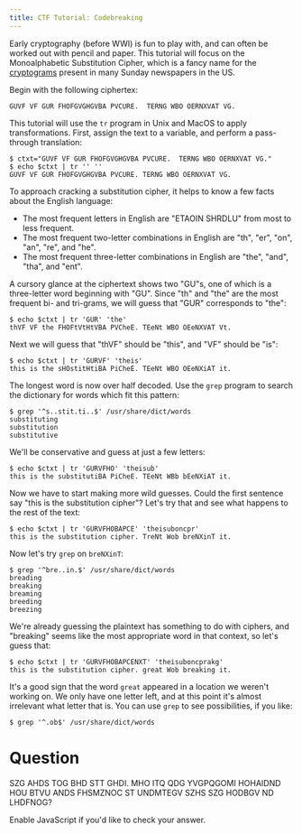 ```yaml
---
title: CTF Tutorial: Codebreaking
---
```


Early cryptography (before WWI) is fun to play with, and can often be
worked out with pencil and paper.  This tutorial will focus on the
Monoalphabetic Substitution Cipher, which is a fancy name for the
[cryptograms](http://en.wikipedia.org/wiki/Cryptogram) present in many
Sunday newspapers in the US.

Begin with the following ciphertex:

    GUVF VF GUR FHOFGVGHGVBA PVCURE.  TERNG WBO OERNXVAT VG.

This tutorial will use the `tr` program in Unix and MacOS to apply
transformations.  First, assign the text to a variable, and perform a
pass-through translation:

    $ ctxt="GUVF VF GUR FHOFGVGHGVBA PVCURE.  TERNG WBO OERNXVAT VG."
    $ echo $ctxt | tr '' ''
    GUVF VF GUR FHOFGVGHGVBA PVCURE. TERNG WBO OERNXVAT VG.

To approach cracking a substitution cipher, it helps to know a few facts
about the English language:

* The most frequent letters in English are "ETAOIN SHRDLU" from most to
  less frequent.
* The most frequent two-letter combinations in English are "th", "er",
  "on", "an", "re", and "he".
* The most frequent three-letter combinations in English are "the", "and",
  "tha", and "ent".

A cursory glance at the ciphertext shows two "GU"s, one of which is a
three-letter word beginning with "GU".  Since "th" and "the" are the
most frequent bi- and tri-grams, we will guess that "GUR" corresponds to
"the":

    $ echo $ctxt | tr 'GUR' 'the'
    thVF VF the FHOFtVtHtVBA PVCheE. TEeNt WBO OEeNXVAT Vt.

Next we will guess that "thVF" should be "this", and "VF" should be "is":

    $ echo $ctxt | tr 'GURVF' 'theis'
    this is the sHOstitHtiBA PiCheE. TEeNt WBO OEeNXiAT it.

The longest word is now over half decoded.  Use the `grep` program to
search the dictionary for words which fit this pattern:

    $ grep '^s..stit.ti..$' /usr/share/dict/words
    substituting
    substitution
    substitutive

We'll be conservative and guess at just a few letters:

    $ echo $ctxt | tr 'GURVFHO' 'theisub'
    this is the substitutiBA PiCheE. TEeNt WBb bEeNXiAT it.

Now we have to start making more wild guesses.  Could the first sentence
say "this is the substitution cipher"?  Let's try that and see what
happens to the rest of the text:

    $ echo $ctxt | tr 'GURVFHOBAPCE' 'theisuboncpr'
    this is the substitution cipher. TreNt Wob breNXinT it.

Now let's try `grep` on `breNXinT`:

    $ grep '^bre..in.$' /usr/share/dict/words
    breading
    breaking
    breaming
    breeding
    breezing

We're already guessing the plaintext has something to do with ciphers,
and "breaking" seems like the most appropriate word in that context, so
let's guess that:

    $ echo $ctxt | tr 'GURVFHOBAPCENXT' 'theisuboncprakg'
    this is the substitution cipher. great Wob breaking it.

It's a good sign that the word `great` appeared in a location we weren't
working on.  We only have one letter left, and at this point it's almost
irrelevant what letter that is.  You can use `grep` to see
possibilities, if you like:

    $ grep '^.ob$' /usr/share/dict/words



Question
========

SZG AHDS TOG BHD STT GHDI.  MHO ITQ QDG YVGPQGOMI HOHAIDND HOU BTVU ANDS FHSMZNOC ST UNDMTEGV SZHS SZG HODBGV ND LHDFNOG?

<p id="a">Enable JavaScript if you'd like to check your answer.</p>
<script type="application/javascript" src="tutorial.js"></script>
<script type="application/javascript">ans("a", 48844);</script>
